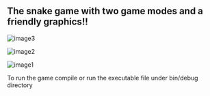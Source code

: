 ## The snake game with two game modes and a friendly graphics!!

![image3](https://user-images.githubusercontent.com/58864931/81214944-e3749e00-8fd8-11ea-8af0-7830382fbfd0.png)

![image2](https://user-images.githubusercontent.com/58864931/81215235-4e25d980-8fd9-11ea-96d1-24c5cb1b1329.png)

![image1](https://user-images.githubusercontent.com/58864931/81215379-8af1d080-8fd9-11ea-88b2-11fb849ea2bd.png)

To run the game compile or run the executable file under bin/debug directory